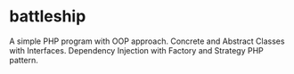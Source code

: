 # battleship

A simple PHP program with OOP approach. Concrete and Abstract Classes with Interfaces. Dependency Injection with Factory and Strategy PHP pattern.
